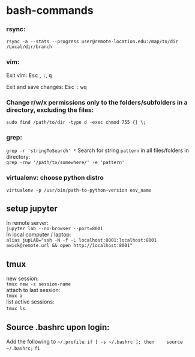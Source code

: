# bash-commands

### rsync:

`rsync -a --stats --progress user@remote-location.edu:/map/to/dir /Local/dir/branch`

### vim:

Exit vim:
<kbd>Esc</kbd> , <kbd>:</kbd>, <kbd>q</kbd>

Exit and save changes: 
<kbd>Esc</kbd> <kbd>:</kbd> <kbd>w</kbd><kbd>q</kbd>

### Change r/w/x permissions only to the folders/subfolders in a directory, excluding the files:
`sudo find /path/to/dir -type d -exec chmod 755 {} \;`

### grep:
`grep -r 'stringToSearch' *`
Search for string `pattern` in all files/folders in directory:  
`grep -rnw '/path/to/somewhere/' -e 'pattern'`

### virtualenv: choose python distro

`virtualenv -p /usr/bin/path-to-python-version env_name`


## setup jupyter 
In remote server:  
`jupyter lab --no-browser --port=8001`     
In local computer / laptop:  
`alias jupLAB="ssh -N -f -L localhost:8001:localhost:8001 awick@remote.url && open http://localhost:8001"`  

## tmux 
new session:   
`tmux new -s session-name`  
attach to last session:  
`tmux a`   
list active sessions:   
`tmux ls`. 

## Source .bashrc upon login:
Add the following to `~/.profile`:
`if [ -s ~/.bashrc ]; then`
`    source ~/.bashrc;`
`fi`
